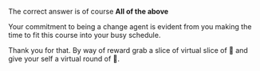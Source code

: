 The correct answer is of course **All of the above**  

Your commitment to being a change agent is evident from you making the time to fit this course into your busy schedule.  

Thank you for that. By way of reward grab a slice of virtual slice of 🍕 and give your self a virtual round of 👏.
